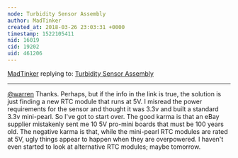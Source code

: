 ```yaml
---
node: Turbidity Sensor Assembly
author: MadTinker
created_at: 2018-03-26 23:03:31 +0000
timestamp: 1522105411
nid: 16019
cid: 19202
uid: 461206
---
```




[MadTinker](../profile/MadTinker) replying to: [Turbidity Sensor Assembly](../notes/MadTinker/03-26-2018/turbidity-sensor-assembly)

----
[@warren](/profile/warren) Thanks. Perhaps, but if the info in the link is true, the solution is just finding a new RTC module that runs at 5V. I misread the power requirements for the sensor and thought it was 3.3v and built a standard 3.3v mini-pearl. So I've got to start over. The good karma is that an eBay supplier mistakenly sent me 10 5V pro-mini boards that must be 100 years old. The negative karma is that, while the mini-pearl RTC modules are rated at 5V, ugly things appear to happen when they are overpowered.  I haven't even started to look at alternative RTC modules; maybe tomorrow.  
